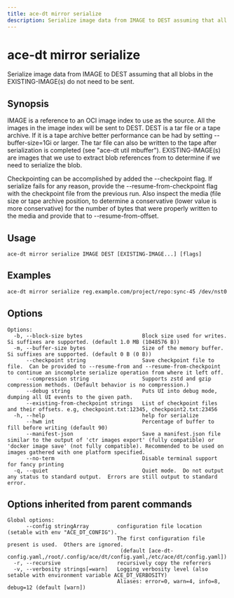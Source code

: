 ```yaml
---
title: ace-dt mirror serialize
description: Serialize image data from IMAGE to DEST assuming that all blobs in the EXISTING-IMAGE(s) do not need to be sent.
---
```


<!--
This documentation is auto generated by a script.
Please do not edit this file directly.
-->

<!-- markdownlint-disable-next-line single-title -->
# ace-dt mirror serialize

Serialize image data from IMAGE to DEST assuming that all blobs in the EXISTING-IMAGE(s) do not need to be sent.

## Synopsis

IMAGE is a reference to an OCI image index to use as the source.  All the images in the image index will be sent to DEST.
DEST is a tar file or a tape archive.  If it is a tape archive better performance can be had by setting --buffer-size=1Gi or larger.  The tar file can also be written to the tape after serialization is completed (see "ace-dt util mbuffer").
EXISTING-IMAGE(s) are images that we use to extract blob references from to determine if we need to serialize the blob.

Checkpointing can be accomplished by added the --checkpoint flag.
If serialize fails for any reason, provide the --resume-from-checkpoint flag with the checkpoint file from the previous run.  Also inspect the media (file size or tape archive position, to determine a conservative (lower value is more conservative) for the number of bytes that were properly written to the media and provide that to --resume-from-offset.

## Usage

```plaintext
ace-dt mirror serialize IMAGE DEST [EXISTING-IMAGE...] [flags]
```

## Examples

```sh
ace-dt mirror serialize reg.example.com/project/repo:sync-45 /dev/nst0 reg.example.com/project/repo:complete
```

## Options

```plaintext
Options:
  -b, --block-size bytes                   Block size used for writes.  Si suffixes are supported. (default 1.0 MB (1048576 B))
  -m, --buffer-size bytes                  Size of the memory buffer. Si suffixes are supported. (default 0 B (0 B))
      --checkpoint string                  Save checkpoint file to file.  Can be provided to --resume-from and --resume-from-checkpoint to continue an incomplete serialize operation from where it left off.
      --compression string                 Supports zstd and gzip compression methods. (Default behavior is no compression.)
      --debug string                       Puts UI into debug mode, dumping all UI events to the given path.
      --existing-from-checkpoint strings   List of checkpoint files and their offsets. e.g, checkpoint.txt:12345, checkpoint2.txt:23456
  -h, --help                               help for serialize
      --hwm int                            Percentage of buffer to fill before writing (default 90)
      --manifest-json                      Save a manifest.json file similar to the output of 'ctr images export' (fully compatible) or 'docker image save' (not fully compatible). Recommended to be used on images gathered with one platform specified.
      --no-term                            Disable terminal support for fancy printing
  -q, --quiet                              Quiet mode.  Do not output any status to standard output.  Errors are still output to standard error.
```

## Options inherited from parent commands

```plaintext
Global options:
      --config stringArray         configuration file location (setable with env "ACE_DT_CONFIG").
                                   The first configuration file present is used.  Others are ignored.
                                    (default [ace-dt-config.yaml,/root/.config/ace/dt/config.yaml,/etc/ace/dt/config.yaml])
  -r, --recursive                  recursively copy the referrers
  -v, --verbosity strings[=warn]   Logging verbosity level (also setable with environment variable ACE_DT_VERBOSITY)
                                   Aliases: error=0, warn=4, info=8, debug=12 (default [warn])
```
